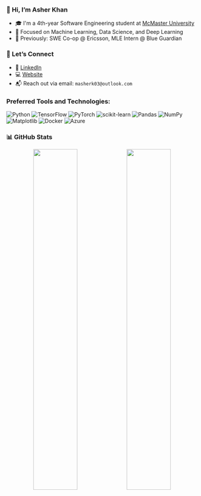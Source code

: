 ### 👋 Hi, I’m Asher Khan

- 🎓 I'm a 4th-year Software Engineering student at [McMaster University](https://www.mcmaster.ca/)  
- 🧠 Focused on Machine Learning, Data Science, and Deep Learning  
- 💼 Previously: SWE Co-op @ Ericsson, MLE Intern @ Blue Guardian  

### 🌱 Let’s Connect

- 💼 [LinkedIn](https://linkedin.com/in/asher-khan-13)
- 💻 [Website](https://asherkhan.ca)
- 📬 Reach out via email: `masherk03@outlook.com`

### Preferred Tools and Technologies:

![Python](https://img.shields.io/badge/python-3670A0?style=for-the-badge&logo=python&logoColor=ffdd54)
![TensorFlow](https://img.shields.io/badge/TensorFlow-%23FF6F00.svg?style=for-the-badge&logo=TensorFlow&logoColor=white)
![PyTorch](https://img.shields.io/badge/PyTorch-%23EE4C2C.svg?style=for-the-badge&logo=PyTorch&logoColor=white)
![scikit-learn](https://img.shields.io/badge/scikit--learn-%23F7931E.svg?style=for-the-badge&logo=scikit-learn&logoColor=white)
![Pandas](https://img.shields.io/badge/pandas-%23150458.svg?style=for-the-badge&logo=pandas&logoColor=white)
![NumPy](https://img.shields.io/badge/numpy-%23013243.svg?style=for-the-badge&logo=numpy&logoColor=white)
![Matplotlib](https://img.shields.io/badge/Matplotlib-%23ffffff.svg?style=for-the-badge&logo=Matplotlib&logoColor=black)
![Docker](https://img.shields.io/badge/docker-%230db7ed.svg?style=for-the-badge&logo=docker&logoColor=white)
![Azure](https://img.shields.io/badge/azure-%230072C6.svg?style=for-the-badge&logo=microsoftazure&logoColor=white)  

### 📊 GitHub Stats

<p align="center">
  <img width="48%" src="https://github-readme-stats.vercel.app/api?username=asherk7&theme=gotham&count_private=true&show_icons=true&include_all_commits=true" />
  <img width="48%" src="https://github-readme-stats.vercel.app/api/top-langs/?username=asherk7&layout=compact&theme=gotham&langs_count=8&hide=Jupyter%20Notebook" />
</p>

